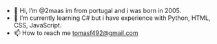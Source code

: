 - 👋 Hi, I’m @2maas im from portugal and i was born in 2005.
- 🌱 I’m currently learning C# but i have experience with Python, HTML, CSS, JavaScript.
- 📫 How to reach me tomasf492@gmail.com

<!---
2maas/2maas is a ✨ special ✨ repository because its `README.md` (this file) appears on your GitHub profile.
You can click the Preview link to take a look at your changes.
--->
